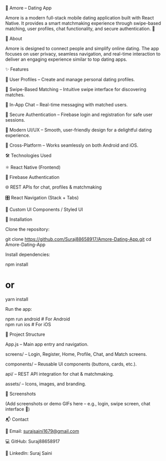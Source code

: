 💖 Amore – Dating App

Amore is a modern full-stack mobile dating application built with React Native. It provides a smart matchmaking experience through swipe-based matching, user profiles, chat functionality, and secure authentication. 🚀

📖 About

Amore is designed to connect people and simplify online dating. The app focuses on user privacy, seamless navigation, and real-time interaction to deliver an engaging experience similar to top dating apps.

✨ Features

👤 User Profiles – Create and manage personal dating profiles.

🔄 Swipe-Based Matching – Intuitive swipe interface for discovering matches.

💬 In-App Chat – Real-time messaging with matched users.

🔐 Secure Authentication – Firebase login and registration for safe user sessions.

🎨 Modern UI/UX – Smooth, user-friendly design for a delightful dating experience.

📱 Cross-Platform – Works seamlessly on both Android and iOS.

🛠 Technologies Used

⚛ React Native (Frontend)

🔐 Firebase Authentication

🌐 REST APIs for chat, profiles & matchmaking

🎛 React Navigation (Stack + Tabs)

🎨 Custom UI Components / Styled UI

🚀 Installation

Clone the repository:

git clone https://github.com/Suraj88658917/Amore-Dating-App.git
cd Amore-Dating-App


Install dependencies:

npm install
# or
yarn install


Run the app:

npm run android   # For Android  
npm run ios       # For iOS  

📂 Project Structure

App.js – Main app entry and navigation.

screens/ – Login, Register, Home, Profile, Chat, and Match screens.

components/ – Reusable UI components (buttons, cards, etc.).

api/ – REST API integration for chat & matchmaking.

assets/ – Icons, images, and branding.

📸 Screenshots

(Add screenshots or demo GIFs here – e.g., login, swipe screen, chat interface 💌)

📬 Contact

📧 Email: surajsaini1679@gmail.com

💻 GitHub: Suraj88658917

🔗 LinkedIn: Suraj Saini
